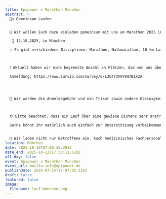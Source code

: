 ```yaml
---
title: Epipower x Marathon München
abstract: >
  🏃‍♀️ Gemeinsam Laufen


  🌟 Wir wollen Euch dazu einladen gemeinsam mit uns am Marathon 2025 in München teilzunehmen.

   📅 12.10.2025, in München

  💡 Es gibt verschiedene Disziplinen: Marathon, Halbmarathon, 10 km Lauf

   

  ❗️ Aktuell haben wir eine begrenzte Anzahl an Plätzen, die von uns übernommen werden. Es gilt: “Wer zuerst kommt, malt zuerst.” 

  Anmeldung: https://www.survio.com/survey/d/L3U4Y3V9Y8H7B1X2A

   


  💸 Wir werden die Anmeldegebühr und ein Trikot sowie andere Kleinigkeiten für Euch übernehmen. Wir wollen gemeinsam als Epipower dort auftreten. Es fallen somit für Euch keine Eventkosten, sondern nur Reise- und ggf. Übernachtungskosten, an. 

   

  ⛑️ Bitte beachtet, dass ein Lauf über eine gewisse Distanz sehr anstrengend sein kann. Kennt dabei Euer eigenes Limit und besprecht es ggf. mit eurem Neurologen.

  Gerne könnt Ihr natürlich auch einfach zur Unterstützung vorbeikommen.


  💜 Wir laden nicht nur Betroffene ein. Auch medizinisches Fachpersonal, Angehörige, Freunde, usw. 
location: München
date: 2025-10-12T07:00:35.291Z
date_end: 2025-10-12T17:30:11.510Z
all_day: false
event: Epipower x Marathon München
event_url: mailto:info@epipower.de
publishDate: 2025-07-25T17:07:35.314Z
draft: false
featured: false
image:
  filename: lauf-münchen.png
---
```

